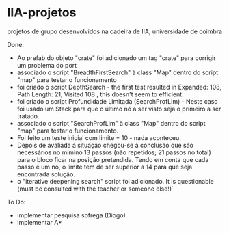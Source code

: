 # IIA-projetos
projetos de grupo desenvolvidos na cadeira de IIA, universidade de coimbra


Done:

- Ao prefab do objeto "crate" foi adicionado um tag "crate" para corrigir um problema do port 
- associado o script "BreadthFirstSearch" à class "Map" dentro do script "map" para testar o funcionamento
- foi criado o script DepthSearch - the first test resulted in Expanded: 108, Path Length: 21, Visited 108 , this doesn't seem to efficient.  
- foi criado o script Profundidade Limitada (SearchProfLim) - Neste caso foi usado um Stack para que o último nó a ser visto seja o primeiro a ser tratado.
- associado o script "SearchProfLim" à class "Map" dentro do script "map" para testar o funcionamento.
- Foi feito um teste inicial com limite = 10 - nada aconteceu.
- Depois de avaliada a situação chegou-se à conclusão que são necessários no mímino 13 passos (não repetidos; 21 passos no total) para o bloco ficar na posição pretendida. Tendo em conta que cada passo é um nó, o limite tem de ser superior a 14 para que seja encontrada solução.
- o "iterative deepening search" script foi adicionado. It is questionable (must be consulted with the teacher or someone else!)´

To Do:

- implementar pesquisa sofrega (Diogo)
- implementar A*
